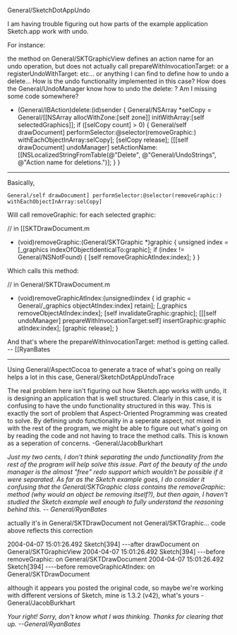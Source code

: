 General/SketchDotAppUndo

I am having trouble figuring out how parts of the example application Sketch.app work with undo.

For instance:

the method on General/SKTGraphicView defines an action name for an undo operation, but does not actually call prepareWithInvocationTarget: or a registerUndoWithTarget: etc... or anything I can find to define how to undo a delete...
How is the undo functionality implemented in this case?  How does the General/UndoManager know how to undo the delete: ? Am I missing some code somewhere?
    

- (General/IBAction)delete:(id)sender {
    General/NSArray *selCopy = General/[[NSArray allocWithZone:[self zone]] initWithArray:[self selectedGraphics]];
    if ([selCopy count] > 0) {
        General/self drawDocument] performSelector:@selector(removeGraphic:) withEachObjectInArray:selCopy];
        [selCopy release];
        [[[self drawDocument] undoManager] setActionName:
            [[NSLocalizedStringFromTable(@"Delete", @"General/UndoStrings", @"Action name for deletions.")];
    }
}



----

Basically,

    General/self drawDocument] performSelector:@selector(removeGraphic:) withEachObjectInArray:selCopy]

Will call     removeGraphic: for each selected graphic:

    
// in [[SKTDrawDocument.m
- (void)removeGraphic:(General/SKTGraphic *)graphic {
    unsigned index = [_graphics indexOfObjectIdenticalTo:graphic];
    if (index != General/NSNotFound) {
        [self removeGraphicAtIndex:index];
    }
}


Which calls this method:

    
// in General/SKTDrawDocument.m
- (void)removeGraphicAtIndex:(unsigned)index {
    id graphic = General/_graphics objectAtIndex:index] retain];
    [_graphics removeObjectAtIndex:index];
    [self invalidateGraphic:graphic];
    [[[self undoManager] prepareWithInvocationTarget:self] insertGraphic:graphic atIndex:index];
    [graphic release];
}


And that's where the     prepareWithInvocationTarget: method is getting called. -- [[RyanBates

----

Using General/AspectCocoa to generate a trace of what's going on really helps a lot in this case, General/SketchDotAppUndoTrace

The real problem here isn't figuring out how Sketch.app works with undo, it is designing an application that is well structured.  Clearly in this case, it is confusing to have the undo functionality structured in this way.  This is exactly the sort of problem that Aspect-Oriented Programming was created to solve.  By defining undo functionality in a seperate aspect, not mixed in with the rest of the program, we might be able to figure out what's going on by reading the code and not having to trace the method calls.  This is known as a seperation of concerns. -General/JacobBurkhart

*Just my two cents, I don't think separating the undo functionality from the rest of the program will help solve this issue. Part of the beauty of the undo manager is the almost "free" redo support which wouldn't be possible if it were separated. As far as the Sketch example goes, I do consider it confusing that the General/SKTGraphic class contains the removeGraphic: method (why would an object be removing itself?), but then again, I haven't studied the Sketch example well enough to fully understand the reasoning behind this. -- General/RyanBates*

actually it's in General/SKTDrawDocument not General/SKTGraphic... code above reflects this correction
    
2004-04-07 15:01:26.492 Sketch[394] ---after drawDocument on General/SKTGraphicView
2004-04-07 15:01:26.492 Sketch[394] ---before removeGraphic: on General/SKTDrawDocument
2004-04-07 15:01:26.492 Sketch[394] ----before removeGraphicAtIndex: on General/SKTDrawDocument

although it appears you posted the original code, so maybe we're working with different versions of Sketch, mine is 1.3.2 (v42), what's yours -General/JacobBurkhart

*Your right! Sorry, don't know what I was thinking. Thanks for clearing that up. --General/RyanBates*